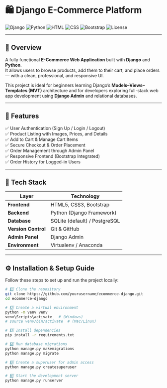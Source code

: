 # 🛍️ Django E-Commerce Platform

![Django](https://img.shields.io/badge/Framework-Django-092E20?style=for-the-badge&logo=django&logoColor=white)
![Python](https://img.shields.io/badge/Language-Python-3776AB?style=for-the-badge&logo=python&logoColor=white)
![HTML](https://img.shields.io/badge/Frontend-HTML5-E34F26?style=for-the-badge&logo=html5&logoColor=white)
![CSS](https://img.shields.io/badge/Style-CSS3-1572B6?style=for-the-badge&logo=css3&logoColor=white)
![Bootstrap](https://img.shields.io/badge/UI-Bootstrap-563D7C?style=for-the-badge&logo=bootstrap&logoColor=white)
![License](https://img.shields.io/badge/License-MIT-green?style=for-the-badge)

---

## 🧾 Overview

A fully functional **E-Commerce Web Application** built with **Django** and **Python**.  
It allows users to browse products, add them to their cart, and place orders — with a clean, professional, and responsive UI.

This project is ideal for beginners learning Django’s **Models–Views–Templates (MVT)** architecture and for developers exploring full-stack web app development using **Django Admin** and relational databases.

---

## 🚀 Features

✅ User Authentication (Sign Up / Login / Logout)  
✅ Product Listing with Images, Prices, and Details  
✅ Add to Cart & Manage Cart Items  
✅ Secure Checkout & Order Placement  
✅ Order Management through Admin Panel  
✅ Responsive Frontend (Bootstrap Integrated)  
✅ Order History for Logged-in Users  

---

## 🧱 Tech Stack

| Layer | Technology |
|-------|-------------|
| **Frontend** | HTML5, CSS3, Bootstrap |
| **Backend** | Python (Django Framework) |
| **Database** | SQLite (default) / PostgreSQL |
| **Version Control** | Git & GitHub |
| **Admin Panel** | Django Admin |
| **Environment** | Virtualenv / Anaconda |

---

## ⚙️ Installation & Setup Guide

Follow these steps to set up and run the project locally:

```bash
# 1️⃣ Clone the repository
git clone https://github.com/yourusername/ecommerce-django.git
cd ecommerce-django

# 2️⃣ Create a virtual environment
python -m venv venv
venv\Scripts\activate   # (Windows)
# source venv/bin/activate  # (Mac/Linux)

# 3️⃣ Install dependencies
pip install -r requirements.txt

# 4️⃣ Run database migrations
python manage.py makemigrations
python manage.py migrate

# 5️⃣ Create a superuser for admin access
python manage.py createsuperuser

# 6️⃣ Start the development server
python manage.py runserver
